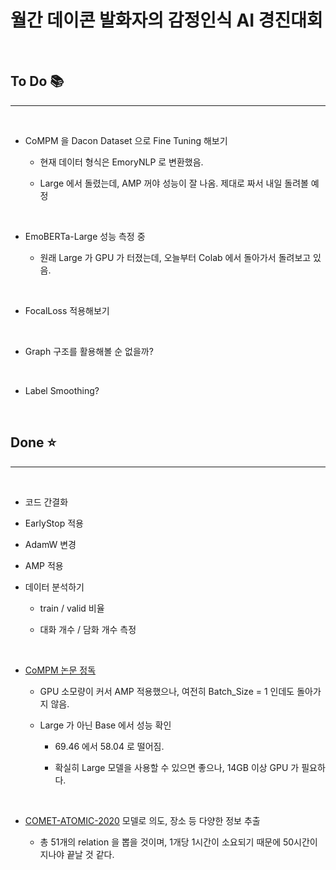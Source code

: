 # 월간 데이콘 발화자의 감정인식 AI 경진대회

<br>

## To Do 📚
----

<br>

- CoMPM 을 Dacon Dataset 으로 Fine Tuning 해보기

    + 현재 데이터 형식은 EmoryNLP 로 변환했음.

    + Large 에서 돌렸는데, AMP 꺼야 성능이 잘 나옴. 제대로 짜서 내일 돌려볼 예정

<br>

- EmoBERTa-Large 성능 측정 중

    + 원래 Large 가 GPU 가 터졌는데, 오늘부터 Colab 에서 돌아가서 돌려보고 있음.

<br>

- FocalLoss 적용해보기

<br>

- Graph 구조를 활용해볼 순 없을까?

<br>

- Label Smoothing?

<br>

## Done ⭐
----

<br>

- 코드 간결화

- EarlyStop 적용

- AdamW 변경

- AMP 적용

- 데이터 분석하기

    + train / valid 비율

    + 대화 개수 / 담화 개수 측정

<br>


- [CoMPM 논문 정독](https://heygeronimo.tistory.com/32)

    + GPU 소모량이 커서 AMP 적용했으나, 여전히 Batch_Size = 1 인데도 돌아가지 않음.

    + Large 가 아닌 Base 에서 성능 확인

        * 69.46 에서 58.04 로 떨어짐.

        * 확실히 Large 모델을 사용할 수 있으면 좋으나, 14GB 이상 GPU 가 필요하다.

<br>

- [COMET-ATOMIC-2020](https://github.com/allenai/comet-atomic-2020) 모델로 의도, 장소 등 다양한 정보 추출

    + 총 51개의 relation 을 뽑을 것이며, 1개당 1시간이 소요되기 때문에 50시간이 지나야 끝날 것 같다.
